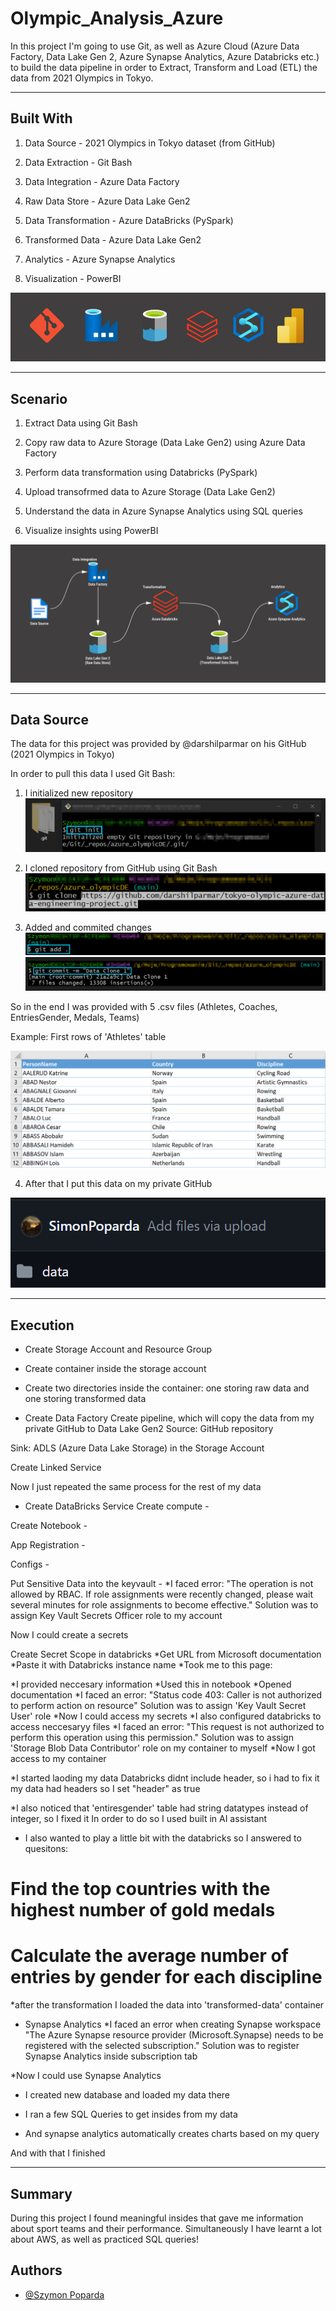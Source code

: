 # Olympic_Analysis_Azure

In this project I'm going to use Git, as well as Azure Cloud (Azure Data Factory, Data Lake Gen 2, Azure Synapse Analytics, Azure Databricks etc.) to build the data pipeline in order to Extract, Transform and Load (ETL) the data from 2021 Olympics in Tokyo.

-----------------------------------------------------------------------------------------

## Built With
1. Data Source - 2021 Olympics in Tokyo dataset (from GitHub)

2. Data Extraction - Git Bash

3. Data Integration - Azure Data Factory

4. Raw Data Store - Azure Data Lake Gen2

5. Data Transformation - Azure DataBricks (PySpark)

6. Transformed Data - Azure Data Lake Gen2

7. Analytics - Azure Synapse Analytics

8. Visualization - PowerBI

![](images/icons1withpowerbi.png)

-----------------------------------------------------------------------------------------

## Scenario
1. Extract Data using Git Bash
   
2. Copy raw data to Azure Storage (Data Lake Gen2) using Azure Data Factory
   
3. Perform data transformation using Databricks (PySpark)
   
4. Upload transofrmed data to Azure Storage (Data Lake Gen2)
   
5. Understand the data in Azure Synapse Analytics using SQL queries
  
6. Visualize insights using PowerBI

![](images/dashboard1_nopowerBI.png)

-----------------------------------------------------------------------------------------

## Data Source
The data for this project was provided by @darshilparmar on his GitHub (2021 Olympics in Tokyo)

In order to pull this data I used Git Bash:
1. I initialized new repository
![](images/finalgit1.png)

2. I cloned repository from GitHub using Git Bash
![](images/finalgit2.png)

3. Added and commited changes
![](images/finalgit3.png)
![](images/finalgit4.png)

So in the end I was provided with 5 .csv files (Athletes, Coaches, EntriesGender, Medals, Teams)

Example: First rows of 'Athletes' table

![](images/athletes_table.png)

4. After that I put this data on my private GitHub

![](images/finalgit5.png)

-----------------------------------------------------------------------------------------

## Execution
- Create Storage Account and Resource Group

- Create container inside the storage account

- Create two directories inside the container: one storing raw data and one storing transformed data

- Create Data Factory
Create pipeline, which will copy the data from my private GitHub to Data Lake Gen2
Source:
GitHub repository

Sink:
ADLS (Azure Data Lake Storage) in the Storage Account

Create Linked Service

Now I just repeated the same process for the rest of my data

- Create DataBricks Service
Create compute -

Create Notebook - 

App Registration -

Configs - 

Put Sensitive Data into the keyvault - 
*I faced error: "The operation is not allowed by RBAC. If role assignments were recently changed, please wait several minutes for role assignments to become effective." Solution was to assign Key Vault Secrets Officer role to my account

Now I could create a secrets

Create Secret Scope in databricks
*Get URL from Microsoft documentation
*Paste it with Databricks instance name
*Took me to this page:

*I provided neccesary information
*Used this in notebook
*Opened documentation
*I faced an error: "Status code 403: Caller is not authorized to perform action on resource"
Solution was to assign 'Key Vault Secret User' role
*Now I could access my secrets
*I also configured databricks to access neccesaryy files
*I faced an error: "This request is not authorized to perform this operation using this permission."
Solution was to assign 'Storage Blob Data Contributor' role on my container to myself
*Now I got access to my container

*I started laoding my data
Databricks didnt include header, so i had to fix it
my data had headers so I set "header" as true

*I also noticed that 'entiresgender' table had string datatypes instead of integer, so  I fixed it
In order to do so I used built in AI assistant

* I also wanted to play a little bit with the databricks so I answered to quesitons:
# Find the top countries with the highest number of gold medals
# Calculate the average number of entries by gender for each discipline

*after the transformation I loaded the data into 'transformed-data' container

- Synapse Analytics
*I faced an error when creating Synapse workspace
"The Azure Synapse resource provider (Microsoft.Synapse) needs to be registered with the selected subscription."
Solution was to register Synapse Analytics inside subscription tab

*Now I could use Synapse Analytics

* I created new database and loaded my data there
* I ran a few SQL Queries to get insides from my data

* And synapse analytics automatically creates charts based on my query

 And with that I finished

-----------------------------------------------------------------------------------------
## Summary
During this project I found meaningful insides that gave me information about sport teams and their performance. Simultaneously I have learnt a lot about AWS, as well as practiced SQL queries!

## Authors

- [@Szymon Poparda](https://www.linkedin.com/in/szymon-poparda-02b96a248/)






